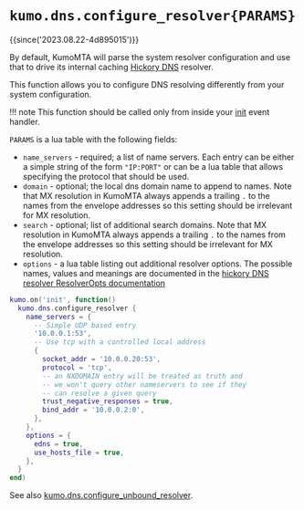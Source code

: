# `kumo.dns.configure_resolver{PARAMS}`

{{since('2023.08.22-4d895015')}}

By default, KumoMTA will parse the system resolver configuration and use that
to drive its internal caching [Hickory
DNS](https://github.com/hickory-dns/hickory-dns) resolver.

This function allows you to configure DNS resolving differently from
your system configuration.

!!! note
    This function should be called only from inside your
    [init](../events/init.md) event handler.

`PARAMS` is a lua table with the following fields:

* `name_servers` - required; a list of name servers. Each entry can be either a
  simple string of the form `"IP:PORT"` or can be a lua table that allows
  specifying the protocol that should be used.
* `domain` - optional; the local dns domain name to append to names.
  Note that MX resolution in KumoMTA always appends a trailing `.` to
  the names from the envelope addresses so this setting should be
  irrelevant for MX resolution.
* `search` - optional; list of additional search domains.
  Note that MX resolution in KumoMTA always appends a trailing `.` to
  the names from the envelope addresses so this setting should be
  irrelevant for MX resolution.
* `options` - a lua table listing out additional resolver options.
  The possible names, values and meanings are documented in
  the [hickory DNS resolver ResolverOpts
  documentation](https://docs.rs/hickory-resolver/0.24.1/hickory_resolver/config/struct.ResolverOpts.html)

```lua
kumo.on('init', function()
  kumo.dns.configure_resolver {
    name_servers = {
      -- Simple UDP based entry
      '10.0.0.1:53',
      -- Use tcp with a controlled local address
      {
        socket_addr = '10.0.0.20:53',
        protocol = 'tcp',
        -- an NXDOMAIN entry will be treated as truth and
        -- we won't query other nameservers to see if they
        -- can resolve a given query
        trust_negative_responses = true,
        bind_addr = '10.0.0.2:0',
      },
    },
    options = {
      edns = true,
      use_hosts_file = true,
    },
  }
end)
```

See also [kumo.dns.configure_unbound_resolver](configure_unbound_resolver.md).
